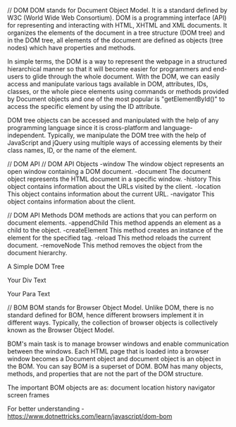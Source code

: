 // DOM
DOM stands for Document Object Model. It is a standard defined by W3C (World Wide Web Consortium). DOM is a programming interface (API) for representing and interacting with HTML, XHTML and XML documents. It organizes the elements of the document in a tree structure (DOM tree) and in the DOM tree, all elements of the document are defined as objects (tree nodes) which have properties and methods.

In simple terms, the DOM is a way to represent the webpage in a structured hierarchical manner so that it will become easier for programmers and end-users to glide through the whole document. With the DOM, we can easily access and manipulate various tags available in DOM, attributes, IDs, classes, or the whole piece elements using commands or methods provided by Document objects and one of the most popular is "getElementById()" to access the specific element by using the ID attribute.

DOM tree objects can be accessed and manipulated with the help of any programming language since it is cross-platform and language-independent. Typically, we manipulate the DOM tree with the help of JavaScript and jQuery using multiple ways of accessing elements by their class names, ID, or the name of the element.

// DOM API
// DOM API Objects
-window
The window object represents an open window containing a DOM document.
-document
The document object represents the HTML document in a specific window.
-history
This object contains information about the URLs visited by the client.
-location
This object contains information about the current URL.
-navigator
This object contains information about the client.

// DOM API Methods
DOM methods are actions that you can perform on document elements.
-appendChild
This method appends an element as a child to the object.
-createElement
This method creates an instance of the element for the specified tag.
-reload
This method reloads the current document.
-removeNode
This method removes the object from the document hierarchy.

A Simple DOM Tree
<HTML>
<HEAD>
 <TITLE>Your Title</TITLE>
 <SCRIPT src=""></SCRIPT>
</HEAD>
<BODY>
 <DIV>Your Div Text</DIV>
 <P>Your Para Text</p>
</BODY>
</HTML>


// BOM
BOM stands for Browser Object Model. Unlike DOM, there is no standard defined for BOM, hence different browsers implement it in different ways. Typically, the collection of browser objects is collectively known as the Browser Object Model.

BOM's main task is to manage browser windows and enable communication between the windows. Each HTML page that is loaded into a browser window becomes a Document object and document object is an object in the BOM. You can say BOM is a superset of DOM. BOM has many objects, methods, and properties that are not the part of the DOM structure.

The important BOM objects are as:
document
location
history
navigator
screen
frames

For better understanding - https://www.dotnettricks.com/learn/javascript/dom-bom
